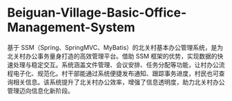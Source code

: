 # Beiguan-Village-Basic-Office-Management-System
基于 SSM（Spring、SpringMVC、MyBatis）的北关村基本办公管理系统，是为北关村办公事务量身打造的高效管理平台。借助 SSM 框架的优势，实现数据的快速处理与稳定交互。系统涵盖文件管理、会议安排、任务分配等功能，让村办公流程电子化、规范化。村干部能通过系统便捷发布通知、跟踪事务进度，村民也可查询相关信息。该系统提升了北关村办公效率，增强了信息透明度，助力北关村办公管理迈向信息化新阶段。 
